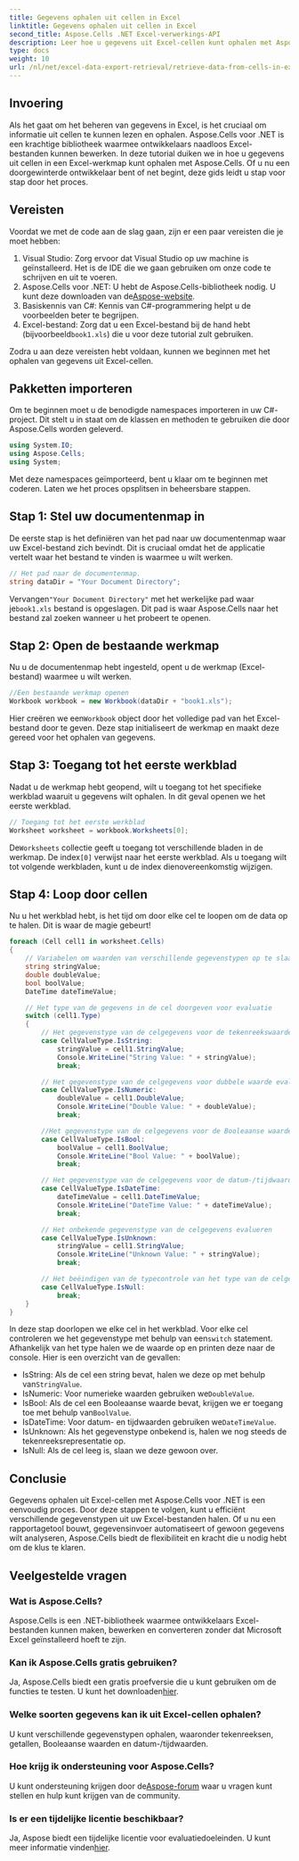 ```yaml
---
title: Gegevens ophalen uit cellen in Excel
linktitle: Gegevens ophalen uit cellen in Excel
second_title: Aspose.Cells .NET Excel-verwerkings-API
description: Leer hoe u gegevens uit Excel-cellen kunt ophalen met Aspose.Cells voor .NET in deze stapsgewijze zelfstudie, die perfect is voor zowel beginners als ervaren ontwikkelaars.
type: docs
weight: 10
url: /nl/net/excel-data-export-retrieval/retrieve-data-from-cells-in-excel/
---
```

## Invoering

Als het gaat om het beheren van gegevens in Excel, is het cruciaal om informatie uit cellen te kunnen lezen en ophalen. Aspose.Cells voor .NET is een krachtige bibliotheek waarmee ontwikkelaars naadloos Excel-bestanden kunnen bewerken. In deze tutorial duiken we in hoe u gegevens uit cellen in een Excel-werkmap kunt ophalen met Aspose.Cells. Of u nu een doorgewinterde ontwikkelaar bent of net begint, deze gids leidt u stap voor stap door het proces.

## Vereisten

Voordat we met de code aan de slag gaan, zijn er een paar vereisten die je moet hebben:

1. Visual Studio: Zorg ervoor dat Visual Studio op uw machine is geïnstalleerd. Het is de IDE die we gaan gebruiken om onze code te schrijven en uit te voeren.
2.  Aspose.Cells voor .NET: U hebt de Aspose.Cells-bibliotheek nodig. U kunt deze downloaden van de[Aspose-website](https://releases.aspose.com/cells/net/).
3. Basiskennis van C#: Kennis van C#-programmering helpt u de voorbeelden beter te begrijpen.
4. Excel-bestand: Zorg dat u een Excel-bestand bij de hand hebt (bijvoorbeeld`book1.xls`) die u voor deze tutorial zult gebruiken.

Zodra u aan deze vereisten hebt voldaan, kunnen we beginnen met het ophalen van gegevens uit Excel-cellen.

## Pakketten importeren

Om te beginnen moet u de benodigde namespaces importeren in uw C#-project. Dit stelt u in staat om de klassen en methoden te gebruiken die door Aspose.Cells worden geleverd.

```csharp
using System.IO;
using Aspose.Cells;
using System;
```

Met deze namespaces geïmporteerd, bent u klaar om te beginnen met coderen. Laten we het proces opsplitsen in beheersbare stappen.

## Stap 1: Stel uw documentenmap in

De eerste stap is het definiëren van het pad naar uw documentenmap waar uw Excel-bestand zich bevindt. Dit is cruciaal omdat het de applicatie vertelt waar het bestand te vinden is waarmee u wilt werken.


```csharp
// Het pad naar de documentenmap.
string dataDir = "Your Document Directory";
```

 Vervangen`"Your Document Directory"` met het werkelijke pad waar je`book1.xls` bestand is opgeslagen. Dit pad is waar Aspose.Cells naar het bestand zal zoeken wanneer u het probeert te openen.

## Stap 2: Open de bestaande werkmap

Nu u de documentenmap hebt ingesteld, opent u de werkmap (Excel-bestand) waarmee u wilt werken.


```csharp
//Een bestaande werkmap openen
Workbook workbook = new Workbook(dataDir + "book1.xls");
```

 Hier creëren we een`Workbook` object door het volledige pad van het Excel-bestand door te geven. Deze stap initialiseert de werkmap en maakt deze gereed voor het ophalen van gegevens.

## Stap 3: Toegang tot het eerste werkblad

Nadat u de werkmap hebt geopend, wilt u toegang tot het specifieke werkblad waaruit u gegevens wilt ophalen. In dit geval openen we het eerste werkblad.


```csharp
// Toegang tot het eerste werkblad
Worksheet worksheet = workbook.Worksheets[0];
```

 De`Worksheets` collectie geeft u toegang tot verschillende bladen in de werkmap. De index`[0]` verwijst naar het eerste werkblad. Als u toegang wilt tot volgende werkbladen, kunt u de index dienovereenkomstig wijzigen.

## Stap 4: Loop door cellen

Nu u het werkblad hebt, is het tijd om door elke cel te loopen om de data op te halen. Dit is waar de magie gebeurt!


```csharp
foreach (Cell cell1 in worksheet.Cells)
{
    // Variabelen om waarden van verschillende gegevenstypen op te slaan
    string stringValue;
    double doubleValue;
    bool boolValue;
    DateTime dateTimeValue;

    // Het type van de gegevens in de cel doorgeven voor evaluatie
    switch (cell1.Type)
    {
        // Het gegevenstype van de celgegevens voor de tekenreekswaarde evalueren
        case CellValueType.IsString:
            stringValue = cell1.StringValue;
            Console.WriteLine("String Value: " + stringValue);
            break;

        // Het gegevenstype van de celgegevens voor dubbele waarde evalueren
        case CellValueType.IsNumeric:
            doubleValue = cell1.DoubleValue;
            Console.WriteLine("Double Value: " + doubleValue);
            break;

        //Het gegevenstype van de celgegevens voor de Booleaanse waarde evalueren
        case CellValueType.IsBool:
            boolValue = cell1.BoolValue;
            Console.WriteLine("Bool Value: " + boolValue);
            break;

        // Het gegevenstype van de celgegevens voor de datum-/tijdwaarde evalueren
        case CellValueType.IsDateTime:
            dateTimeValue = cell1.DateTimeValue;
            Console.WriteLine("DateTime Value: " + dateTimeValue);
            break;

        // Het onbekende gegevenstype van de celgegevens evalueren
        case CellValueType.IsUnknown:
            stringValue = cell1.StringValue;
            Console.WriteLine("Unknown Value: " + stringValue);
            break;

        // Het beëindigen van de typecontrole van het type van de celgegevens is nul
        case CellValueType.IsNull:
            break;
    }
}
```

 In deze stap doorlopen we elke cel in het werkblad. Voor elke cel controleren we het gegevenstype met behulp van een`switch` statement. Afhankelijk van het type halen we de waarde op en printen deze naar de console. Hier is een overzicht van de gevallen:

-  IsString: Als de cel een string bevat, halen we deze op met behulp van`StringValue`.
-  IsNumeric: Voor numerieke waarden gebruiken we`DoubleValue`.
-  IsBool: Als de cel een Booleaanse waarde bevat, krijgen we er toegang toe met behulp van`BoolValue`.
-  IsDateTime: Voor datum- en tijdwaarden gebruiken we`DateTimeValue`.
- IsUnknown: Als het gegevenstype onbekend is, halen we nog steeds de tekenreeksrepresentatie op.
- IsNull: Als de cel leeg is, slaan we deze gewoon over.

## Conclusie

Gegevens ophalen uit Excel-cellen met Aspose.Cells voor .NET is een eenvoudig proces. Door deze stappen te volgen, kunt u efficiënt verschillende gegevenstypen uit uw Excel-bestanden halen. Of u nu een rapportagetool bouwt, gegevensinvoer automatiseert of gewoon gegevens wilt analyseren, Aspose.Cells biedt de flexibiliteit en kracht die u nodig hebt om de klus te klaren.

## Veelgestelde vragen

### Wat is Aspose.Cells?  
Aspose.Cells is een .NET-bibliotheek waarmee ontwikkelaars Excel-bestanden kunnen maken, bewerken en converteren zonder dat Microsoft Excel geïnstalleerd hoeft te zijn.

### Kan ik Aspose.Cells gratis gebruiken?  
 Ja, Aspose.Cells biedt een gratis proefversie die u kunt gebruiken om de functies te testen. U kunt het downloaden[hier](https://releases.aspose.com/).

### Welke soorten gegevens kan ik uit Excel-cellen ophalen?  
U kunt verschillende gegevenstypen ophalen, waaronder tekenreeksen, getallen, Booleaanse waarden en datum-/tijdwaarden.

### Hoe krijg ik ondersteuning voor Aspose.Cells?  
 U kunt ondersteuning krijgen door de[Aspose-forum](https://forum.aspose.com/c/cells/9) waar u vragen kunt stellen en hulp kunt krijgen van de community.

### Is er een tijdelijke licentie beschikbaar?  
 Ja, Aspose biedt een tijdelijke licentie voor evaluatiedoeleinden. U kunt meer informatie vinden[hier](https://purchase.aspose.com/temporary-license/).